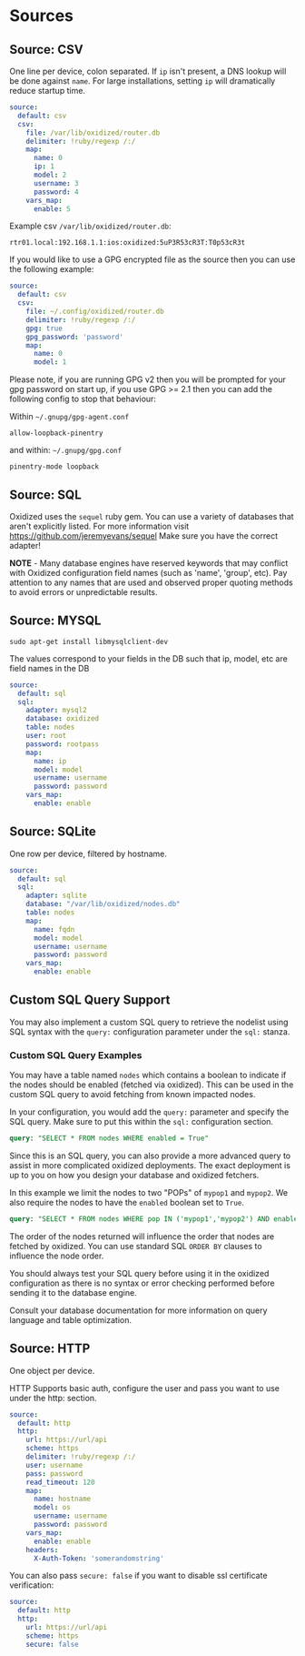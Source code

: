 # Sources

## Source: CSV

One line per device, colon separated. If `ip` isn't present, a DNS lookup will be done against `name`.  For large installations, setting `ip` will dramatically reduce startup time.

```yaml
source:
  default: csv
  csv:
    file: /var/lib/oxidized/router.db
    delimiter: !ruby/regexp /:/
    map:
      name: 0
      ip: 1
      model: 2
      username: 3
      password: 4
    vars_map:
      enable: 5
```

Example csv `/var/lib/oxidized/router.db`:

```text
rtr01.local:192.168.1.1:ios:oxidized:5uP3R53cR3T:T0p53cR3t
```

If you would like to use a GPG encrypted file as the source then you can use the following example:

```yaml
source:
  default: csv
  csv:
    file: ~/.config/oxidized/router.db
    delimiter: !ruby/regexp /:/
    gpg: true
    gpg_password: 'password'
    map:
      name: 0
      model: 1
```

Please note, if you are running GPG v2 then you will be prompted for your gpg password on start up, if you use GPG >= 2.1 then you can add the following config to stop that behaviour:

Within `~/.gnupg/gpg-agent.conf`

```text
allow-loopback-pinentry
```

and within: `~/.gnupg/gpg.conf`

```text
pinentry-mode loopback
```

## Source: SQL

 Oxidized uses the `sequel` ruby gem. You can use a variety of databases that aren't explicitly listed. For more information visit https://github.com/jeremyevans/sequel Make sure you have the correct adapter!

**NOTE** - Many database engines have reserved keywords that may conflict with Oxidized configuration field names (such as 'name', 'group', etc). Pay attention to any names that are used and observed proper quoting methods to avoid errors or unpredictable results.

## Source: MYSQL

`sudo apt-get install libmysqlclient-dev`

The values correspond to your fields in the DB such that ip, model, etc are field names in the DB

```yaml
source:
  default: sql
  sql:
    adapter: mysql2
    database: oxidized
    table: nodes
    user: root
    password: rootpass
    map:
      name: ip
      model: model
      username: username
      password: password
    vars_map:
      enable: enable
```

## Source: SQLite

One row per device, filtered by hostname.

```yaml
source:
  default: sql
  sql:
    adapter: sqlite
    database: "/var/lib/oxidized/nodes.db"
    table: nodes
    map:
      name: fqdn
      model: model
      username: username
      password: password
    vars_map:
      enable: enable
```

## Custom SQL Query Support

You may also implement a custom SQL query to retrieve the nodelist using  SQL syntax with the `query:` configuration parameter under the `sql:` stanza.

### Custom SQL Query Examples

You may have a table named `nodes` which contains a boolean to indicate if the nodes should be enabled (fetched via oxidized). This can be used in the custom SQL query to avoid fetching from known impacted nodes.

In your configuration, you would add the `query:` parameter and specify the SQL query. Make sure to put this within the `sql:` configuration section.

```sql
query: "SELECT * FROM nodes WHERE enabled = True"
```

Since this is an SQL query, you can also provide a more advanced query to assist in more complicated oxidized deployments. The exact deployment is up to you on how you design your database and oxidized fetchers.

In this example we limit the nodes to two "POPs" of `mypop1` and `mypop2`. We also require the nodes to have the `enabled` boolean set to `True`.

```sql
query: "SELECT * FROM nodes WHERE pop IN ('mypop1','mypop2') AND enabled = True"
```

The order of the nodes returned will influence the order that nodes are fetched by oxidized. You can use standard SQL `ORDER BY` clauses to influence the node order.

You should always test your SQL query before using it in the oxidized configuration as there is no syntax or error checking performed before sending it to the database engine.

Consult your database documentation for more information on query language and table optimization.

## Source: HTTP

One object per device.

HTTP Supports basic auth, configure the user and pass you want to use under the http: section.

```yaml
source:
  default: http
  http:
    url: https://url/api
    scheme: https
    delimiter: !ruby/regexp /:/
    user: username
    pass: password
    read_timeout: 120
    map:
      name: hostname
      model: os
      username: username
      password: password
    vars_map:
      enable: enable
    headers:
      X-Auth-Token: 'somerandomstring'
```

You can also pass `secure: false` if you want to disable ssl certificate verification:

```yaml
source:
  default: http
  http:
    url: https://url/api
    scheme: https
    secure: false
```
